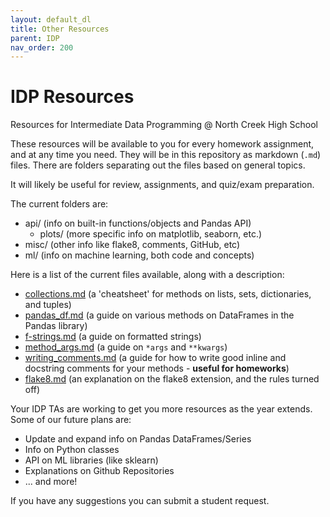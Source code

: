 ```yaml
---
layout: default_dl
title: Other Resources
parent: IDP
nav_order: 200
---
```

# IDP Resources

Resources for Intermediate Data Programming @ North Creek High School

These resources will be available to you for every homework assignment, and at any time you need. They will be in this repository as markdown (`.md`) files. There are folders separating out the files based on general topics.

It will likely be useful for review, assignments, and quiz/exam preparation. 

The current folders are:
- api/ (info on built-in functions/objects and Pandas API)
  - plots/ (more specific info on matplotlib, seaborn, etc.)
- misc/ (other info like flake8, comments, GitHub, etc)
- ml/ (info on machine learning, both code and concepts)

Here is a list of the current files available, along with a description:
- [collections.md](api/collections.md) (a 'cheatsheet' for methods on lists, sets, dictionaries, and tuples)
- [pandas_df.md](api/pandas_df) (a guide on various methods on DataFrames in the Pandas library)
- [f-strings.md](api/f-strings) (a guide on formatted strings)
- [method_args.md](api/method_args) (a guide on `*args` and `**kwargs`)
- [writing_comments.md](misc/writing_comments) (a guide for how to write good inline and docstring comments for your methods - **useful for homeworks**)
- [flake8.md](misc/flake8) (an explanation on the flake8 extension, and the rules turned off)



Your IDP TAs are working to get you more resources as the year extends. Some of our future plans are:
- Update and expand info on Pandas DataFrames/Series
- Info on Python classes
- API on ML libraries (like sklearn)
- Explanations on Github Repositories
- ... and more!

If you have any suggestions you can submit a student request.
